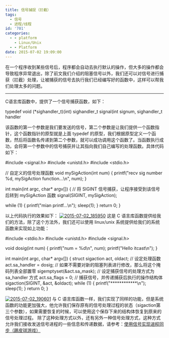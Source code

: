 ```yaml
---
title: 信号捕捉（拦截）
tags:
  - 信号
  - 进程/线程
id: '701'
categories:
  - - platform
    - Linux/Unix
  - - Platform
date: 2015-07-02 19:09:00
---
```


在一个程序收到某些信号后，程序都会自动去执行默认的操作，但大多的操作都会导致程序异常退出，除了前文我们介绍的阻塞信号以外，我们还可以对信号进行捕获（拦截）处理，让被捕获的信号去执行我们已经编写好的函数中，这样可以帮我们处理太多的问题。
<!-- more -->
* * *

C语言库函数中，提供了一个信号捕获函数，如下：

typedef void (\*sighandler\_t)(int)
sighandler\_t signal(int signum, sighandler\_t handler

该函数的第一个参数是我们要发送的信号，第二个参数是让我们提供一个函数指针，这个函数指针的原型就是上面 typedef 的原型，我们根据原型定义一个函数，然后将函数名传递到第二个参数，就可以成功调用这个函数了。当函数执行成功，会将第一个参数中的信号捕获并让其指向我们自己编写的处理函数。具体代码如下：

#include <signal.h>
#include <unistd.h>
#include <stdio.h>

// 自定义的信号处理函数
void mySigAction(int num)
{
printf("recv sig number %d, mySigAction function...\\n", num);
}

int main(int argc, char\* argv\[\])
{
// 将 SIGINT 信号捕获，让程序接受到该信号后转到 mySigAction 函数
signal(SIGINT, mySigAction);

while (1)
{
printf("mian printf...\\n");
sleep(1);
}
return 0;
}

以上代码执行的效果如下： [![2015-07-02_185950](http://www.mycode.net.cn/wp-content/uploads/2015/07/2015-07-02_185950.png)](http://www.mycode.net.cn/wp-content/uploads/2015/07/2015-07-02_185950.png) 这是 C 语言库函数提供给我们的方法，除了这个方法外，我们还可以使用 linux/unix 系统提供给我们的系统函数来实现如上功能：

#include <stdio.h>
#include <unistd.h>
#include <signal.h>

void dosig(int num)
{
printf("num = %d\\n", num);
printf("Hello itcast\\n");
}

int main(int argc, char\* argv\[\])
{
struct sigaction act, oldact;
// 设定处理函数
act.sa\_handler = dosig;
// 如果不需要对新的阻塞列表进行修改，那么将这个掩码列表全部置零
sigemptyset(&act.sa\_mask);
// 设定捕获信号的处理方式为 sa\_handler 方式
act.sa\_flags = 0;
// 捕获信号，并传递捕获后执行的操作结构体
sigaction(SIGINT, &act, &oldact);
while (1)
{
printf("\*\*\*\*\*\*\*\*\*\*\*\*\\n");
sleep(1);
}
return 0;
}

[![2015-07-02_190601](http://www.mycode.net.cn/wp-content/uploads/2015/07/2015-07-02_190601.png)](http://www.mycode.net.cn/wp-content/uploads/2015/07/2015-07-02_190601.png) 与 C 语言库函数一样，我们实现了同样的功能，但是系统函数的功能更加强大，他允许我们保存原有的信号处理过程的状态（sigaction第三个参数），如果需要恢复的时候，可以使用这个保存下来的结构体恢复到原来的信号处理过程。 除了这种处理方式以外，还有另外一种信号处理方式，这种方式允许我们接收发送信号进程的一些信息和传递数据，请参考：[使用信号实现进程同步（踢皮球游戏）](http://www.mycode.net.cn/platform/689.html)